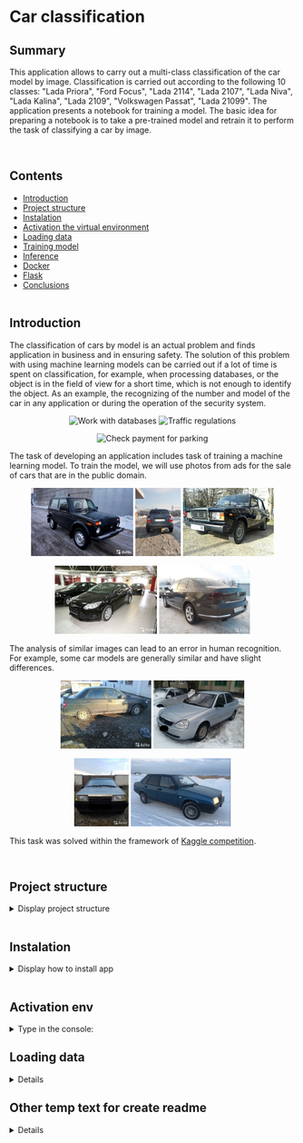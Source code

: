 # Car classification


## Summary

<p>This application allows to carry out a multi-class classification of the car model by image. Classification is carried out according to the following 10 classes: "Lada Priora", "Ford Focus", "Lada 2114", "Lada 2107", "Lada Niva", "Lada Kalina", "Lada 2109", "Volkswagen Passat", "Lada 21099". The application presents a notebook for training a model. The basic idea for preparing a notebook is to take a pre-trained model and retrain it to perform the task of classifying a car by image.</p><br>


## Contents

* [Introduction](README.md#Introduction)
* [Project structure](README.md#Project-structure)
* [Instalation](README.md#Instalation)
* [Activation the virtual environment](README.md#Activation-env)
* [Loading data](README.md#Loading-data)
* [Training model](README.md#Training-model)
* [Inference](README.md#Inference)
* [Docker](README.md#Docker)
* [Flask](README.md#Flask)
* [Conclusions](README.md#Conclusions) <br><br>


## Introduction
<p>
The classification of cars by model is an actual problem and finds application in business and in ensuring safety. The solution of this problem with using machine learning models can be carried out if a lot of time is spent on classification, for example, when processing databases, or the object is in the field of view for a short time, which is not enough to identify the object. As an example, the recognizing of the number and model of the car in any application or during the operation of the security system.<br>

<p align="center">
  <img src="https://volokno.kz/wa-data/public/shop/products/09/10/1009/images/2358/2358.970.jpg" height="200" title="Work with databases">
  <img src="https://news-ru.gismeteo.st/2020/07/shutterstock_443707396-640x427.jpg" height="200" title="Traffic regulations">
</p>
<p align="center">
  <img src="https://avatars.mds.yandex.net/i?id=a7700bda361df26e6eb36d4c9c4a09cc-4080622-images-thumbs&ref=rim&n=33&w=281&h=188" height="200" title="Check payment for parking">
</p>

The task of developing an application includes task of training a machine learning model. To train the model, we will use photos from ads for the sale of cars that are in the public domain.

<p align="center">
  <img src="data/test_imgs_for_pred/352.jpg" height="120" title="lada_niva">
  <img src="data/test_imgs_for_pred/667.jpg" height="120" title="lada_kalina">
  <img src="data/test_imgs_for_pred/3258.jpg" height="120" title="lada_2107">
</p>

<p align="center">
  <img src="data/test_imgs_for_pred/65444.jpg" height="120" title="ford_focus">
  <img src="data/test_imgs_for_pred/4694.jpg" height="120" title="volkswagen_passat">
</p>

The analysis of similar images can lead to an error in human recognition. For example, some car models are generally similar and have slight differences. 

<p align="center">
  <img src="data/test_imgs_for_pred/3201.jpg" height="120" title="lada_2110">
  <img src="data/test_imgs_for_pred/4052.jpg" height="120" title="lada_priora">
</p>
<p align="center">
  <img src="data/test_imgs_for_pred/8846.jpg" height="120" title="2109">
  <img src="data/test_imgs_for_pred/295500.jpg" height="120" title="21099">
</p>

 This task was solved within the framework of [Kaggle competition](https://www.kaggle.com/competitions/sf-dl-car-classification).
</p><br>


## Project structure
<details>
<summary>Display project structure </summary> <br>

```Python
car_clf  
├── .gitignore  
├── .venv  
│   └── ...  
├── config  
│   └── data_config.json    ## congiguration file  
├── data  
│   ├── best_models         ## save best model during train
│   ├── inputs_for_train    ## folder for data
│   │   ├── test_upload     ## folder for test data
│   │   ├── train           ## folder for train data
│   │   ├── sample-submission.csv  ## ex file for kaggle submission
│   │   └── train.csv  
│   ├── outputs_from_train  ## folder for saved graph
│   ├── test_imgs_for_pred  ## folder with few samples in test_upload
│   ├── data_2_load.md      ## file with links to training dataset
│   └── sf-dl-car-classification.zip ## uploaded zip train dataset 
├── models                  ## folder for trained model
│   ├── weights_step_1.hdf5  
│   ├── ...  
│   └── weights_step_7.hdf5  
├── notebooks               ## notebook for create train models
│   ├── 01_notebook_train_model.ipynb  
│   ├── 02_colab_notebook_train_model.ipynb  ## colab notebook
│   └── 03_car-clf-nn-2021_OLD_ver.ipynb  
├── utils  
│   ├── __ init __.py  
│   ├── functions.py  
│   ├── functions_with_keras.py  
│   ├── generators.py  
│   ├── model.py  
│   ├── predictions.py  
│   └── read_config.py  
├── readme.md  
└── requirements.txt
```
</details>  <br>


## Instalation
<details>

<summary> Display how to install app </summary> <br>

<p> This section provides a sequence of steps for installing and launching the application. <br>

```Python
# 1. Clone repository
git clone https://github.com/ostrebko/car_clf.git

# 2. Go to the new directory:
cd car_clf

# 3. Activate the virtual environment in which you plan to launch the application (we will use VsCode)

# 4. Install requirements:
pip install -r requirements.txt

# 5. Create predicts of detection blastospores with main.py or create & run main.exe (in windows).
python main.py
```
</details>  <br>


## Activation env
<details>

<p> The description of how to activate the virtual environment was taken from <a href="https://kayumov.ru/536/">Ruslan Kayumov</a>.<br>

<summary> Type in the console: </summary> <br>

```Python
# Steps to activate the virtual environment in which you plan to launch the application in VsCode:
# 1. Run VS Code as an administrator, go to the project directory in PowerShell, execute the code below, the env folder containing the virtual environment files will appear
python -m venv .venv

# or you may tap -> Ctrl+Shift+P , then press -> Python: Select Interpreter (we use venv), choose 'Python 3.хх.хх ... Global' for create the virtual environment with GUI of VS Code.

# 2. To change the policy, in PowerShell type
Set-ExecutionPolicy -ExecutionPolicy RemoteSigned -Scope CurrentUser

# 3. Enter the environment folder (env), run the command
.venv/Scripts/Activate.ps1

# 4a. An environment marker (env) will appear at the beginning of the line in PowerShell, but VS Code may still not know anything about it. Press Ctrl+Shift+P, type Python: Select Interpreter
# Specify the desired path to python.exe in the env environment folder, this will be displayed at the bottom of the status bar. Now you can install modules only for a specific project.

# 4b. For VSCode, your Jupyter kernel is not necessarily using the same python interpreter you're using at the command line but if you have special libs you may need to using your notebook in created virtual environment.
# For using your notebook in created virtual environment install ipykernel:
pip install ipykernel
# then tap Ctrl+Shift+P to open the Command Palette, and select "Notebook: Select Notebook Kernel" ->
# -> Select another kernel -> Python Environments -> choose the interpreter you're using at the terminal (we create virtual environment with name: .venv)

# 5. If you need to exit, then execute deactivate in PowerShell, and return to global in the interpreter selection.
```
</details>


## Loading data
<details>
Before training the model, it is necessary to download training dataset. 

...
</details>


## Other temp text for create readme
<details>
Данные для обучения модели (kaggle competitions download -c sf-dl-car-classification) решения проводятся в соответствующем соревновании на Kaggle (https://www.kaggle.com/c/sf-dl-car-classification). Данные для иных площадок можно скачать из датасета (приведено в файле data_2_load.md).  

Основной ход моего решения заключался в следующем:  
1. Установка и импорт необходимых библиотек, в т.ч. определение основных переменных и создание необходимых папок для сохранения результатов; Прим.: [Решение ошибки в Keras](https://discuss.tensorflow.org/t/using-efficientnetb0-and-save-model-will-result-unable-to-serialize-2-0896919-2-1128857-2-1081853-to-json-unrecognized-type-class-tensorflow-python-framework-ops-eagertensor/12518/9). Для запуска ноутбука в виртуальном окружении: open the Command Palette, and select "Notebook: Select Notebook Kernel" -> далее меняем c global на python path -> выбираем env.  
2. Проведение краткого EDA, в т.ч. анализ имеющихся изображений;
3. Аугментация данных (использовалась библиотека albumentations) и создание соответствующих генераторов (с помощью библиотеки ImageDataAugmentor) для подачи данных в модель при обучении;  
4. Для создания модели использовалась техника Transfer-Learning: как основа загружалась EfficientNetB6 с исключением полносвязных слоев, которые определяют набор вероятностей к каждому классу ImageNet (исключение "головы"). Вместо исключенных слоев достраивались полносвязные слои под нашу задачу.
5. В основе тренировки модели использовалась техника Fine-Tunning: тренировка модели проводилась с постепенным размораживанием весов слоев, доступных для тренировки и состояла из нескольких шагов (step):  

    Step 1 - тренировка весов слоев только для "головы", с неизменными весами EfficientNetB6 (уже после данного этапа точность на тренировочной выборке превышает 50%, на тестовой - превышает 60%). Так как в дальнейшем веса будут переобучаться при разморозке модели, то на данном этапе было выбрано небольшое количество эпох обучения. Точность на тренировочной выборке оказывается хуже, но к 5 эпохе точность тестовой выборки перестает улучшаться, а точность тренировочной выборки растет быстрее.  
    
    Step 2-4 - тренировка с постепенной разморозкой весов слоев EfficientNetB6. Step 2: разморозка 1/2 от всех слоев EfficientNetB6, тренировка 10 эпох; Step 3: разморозка 3/4 от всех слоев EfficientNetB6, тренировка 10 эпох; Step 4: разморозка всех слоев EfficientNetB6, тренировка 10 эпох.      
    Результаты по обучению на шагах 2-4:  
    Наилучшая сходимость тренировочиной и тестовой выборок достигается после Step 2 (разморозка 1/2 от всех слоев EfficientNetB6) на 10 эпохе и составляет чуть больше 90%. На данном этапе можно попробовать большее количество эпох (30-50 эпох) с постепенным (по расписанию или по условию неувеличения val_accuracy) уменьшением Learning Rate. Но так как время на обучение ограничено количеством времени использования GPU и слои будут размораживаться далее, соответственно обученные веса будут еще изменяться, то было решено не работать в этом направлении.  
    На шаге 3 (step 3) размораживаю 3/4 всех слоев и обучаю 10 эпох.
    На шаге 4 (step 4) размораживаю всех слои base_model (всех слоев EfficientNetB6) и обучаю 10 эпох. 
    
    Шаги 5-7 (Step 5, 6, 7: На данных шагах для увеличесния точности обучения модели производится увеличение размера подаваемых изображений в 2 раза (с 224х228 до 448х448 точек). Обучение происходит при всех размороженных слоях, но при этом меняется learning rate: Step 5, LR=1e-5, 8 эпох, Step 6 LR=1e-5, 6 эпох (отключение GPU Colab), Step 7 LR=1e-6, 10 эпох. Примечание: На Step 6 было решено добавить еще 6 эпох без изменения параметров шага 5_1.  
    Важно отметить, что при увеличении картинки в 2 раза, время на обучение возрасло примерно в 3-4 раза и обучение 10 эпох каждого шага растягивается примерно до 6,5 часов. В связи с тем, что на Kaggle есть ограничение на работу одной сессии с GPU (9 часов) и прогнать весь ноутбук и сохранить все результаты можно только исключив данные ограничения. Аналогично есть ограничения на использования GPU и в Google Colab. Поэтому в данной работе я сохранил, только ноутбук и результаты предсказания на валидационной выборке (submission).
    На шаге 7 параметр patience в callback ReduceLROnPlateau , был изменен с 3 на 2 (количество эпох, после которых, если не увеличается точность, то уменьшается learning rate)
    
6. Далее для возможного улучшения предсказания качества модели на валидационной выборке использовалась техника Test Time Augmentations, которая основывается на небольших изменениях данных валидационной выборки (аугментация валидационной выборки) и усреднении полученных предсказаний (небольшие изменения могут помочь модели правильно предсказать класс изображения).

Для сокращения написания кода на каждом шаге были написаны функции и классы в т.ч.:  
- запись используемых параметров в data_config.json и его импорт в ноутбук;
- функция создания генераторов данных;
- класс определения архитектуры модели модели;
- функция сборки листа callbacks при обучении модели; 
- функции сохранения и вывода на экран accuracy и loss по эпохам после обучения модели для анализа качества обучения модели; 
- функция сохранения модели в отдельную папку проекта;
- функция выполнения предсказания класса фотографии (инференса модели).  


Результаты предсказания модели на валидационной выборке представлены в файле submission.csv.   
Так как при обучении модели файлы получаются большого объема (до 450 Мб), то их веса выложены в облачном хранилизе: https://drive.google.com/drive/folders/1myedVEqymkIYCOzOj18ChFHfSvswdRv1?usp=sharing. Для проведения обучения в ноутбуке или инференса их необходимо поместить в папку 'models'.   


Что еще можно сделать для улучшения модели/доработки проекта:
1. Попробовать другие архитектуры сетей из SOTA на ImageNet позднее B6, дающие бОльшую точность, например ImageNetB7 или более точные SOTA.  
2. Поэкспериментировать с архитектурой «головы» (например, добавить еще 1-2 полносвязных слоев).  
3. Попробовать больше эпох на 5 этапе обучения (увеличить до 30 эпох с callback ReduceLROnPlateau с параметрами monitor='val_accuracy', factor=0.2-0.5, patience=3-5).  
4. Использовать внешние датасеты для дообучения модели.  
5. Обернуть модель в сервис на Flask (чтобы на практике отследить особенности внедрения DL-моделей в продакшн).  

</details>
